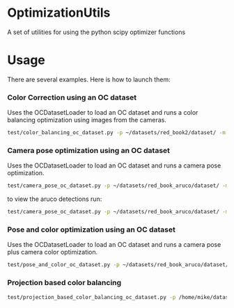 # OptimizationUtils
A set of utilities for using the python scipy optimizer functions

# Usage

There are several examples. Here is how to launch them:

### Color Correction using an OC dataset

Uses the OCDatasetLoader to load an OC dataset and runs a color balancing optimization using images from the cameras.

```bash
test/color_balancing_oc_dataset.py -p ~/datasets/red_book2/dataset/ -m ~/datasets/red_book2/dataset/1528188687058_simplified_decimated.obj -i ~/datasets/red_book2/dataset/calibrations/camera.yaml -si 5
```

### Camera pose optimization using an OC dataset

Uses the OCDatasetLoader to load an OC dataset and runs a camera pose optimization.

```bash
test/camera_pose_oc_dataset.py -p ~/datasets/red_book_aruco/dataset/ -m ~/datasets/red_book_aruco/dataset/1528885039597.obj -i ~/datasets/red_book_aruco/dataset/calibrations/camera.yaml -ms 0.082 -si 15
```

to view the aruco detections run:

```bash
test/camera_pose_oc_dataset.py -p ~/datasets/red_book_aruco/dataset/ -m ~/datasets/red_book_aruco/dataset/1528885039597.obj -i ~/datasets/red_book_aruco/dataset/calibrations/camera.yaml -ms 0.082 -vad -va3d -si 15
```

### Pose and color optimization using an OC dataset

Uses the OCDatasetLoader to load an OC dataset and runs a camera pose plus camera color optimization.

```bash
test/pose_and_color_oc_dataset.py -p ~/datasets/red_book_aruco/dataset/ -m ~/datasets/red_book_aruco/dataset/1528885039597.obj -i ~/datasets/red_book_aruco/dataset/calibrations/camera.yaml -ms 0.082 -si 15
```

### Projection based color balancing

```bash
test/projection_based_color_balancing_oc_dataset.py -p /home/mike/datasets/red_book_aruco/dataset/ -m /home/mike/datasets/red_book_aruco/dataset/1528885039597.obj -i /home/mike/datasets/red_book_aruco/dataset/calibrations/camera.yaml -ms 0.082 -si 15 -sv 1 -vpv -z 0.25
```
